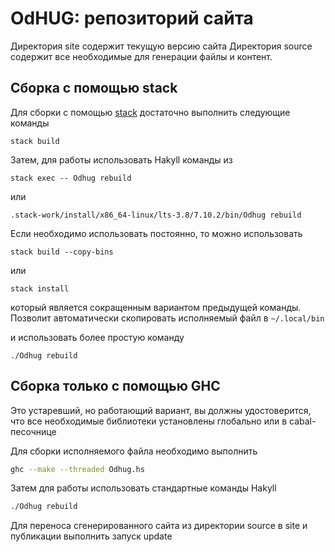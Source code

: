 OdHUG: репозиторий сайта
========================

Директория site содержит текущую версию сайта
Директория source содержит все необходимые для генерации файлы и контент.

## Сборка с помощью stack

Для сборки с помощью [stack](https://github.com/commercialhaskell/stack) достаточно выполнить следующие команды

```
stack build
```

Затем, для работы использовать Hakyll команды из

```
stack exec -- Odhug rebuild
```
или

```
.stack-work/install/x86_64-linux/lts-3.8/7.10.2/bin/Odhug rebuild
```

Если необходимо использовать постоянно, то можно использовать
```
stack build --copy-bins 
```
или 
```
stack install 
```
который является сокращенным вариантом предыдущей команды. Позволит автоматически скопировать исполняемый файл в 
`~/.local/bin `

и использовать более простую команду
```
./Odhug rebuild
```

## Сборка только с помощью GHC

Это устаревший, но работающий вариант, вы должны удостоверится, что все необходимые
библиотеки установлены глобально или в cabal-песочнице

Для сборки исполняемого файла необходимо выполнить
```bash
ghc --make --threaded Odhug.hs
```
Затем для работы использовать стандартные команды Hakyll
```bash
./Odhug rebuild
```
Для переноса сгенерированного сайта из директории source в site и публикации выполнить запуск update
